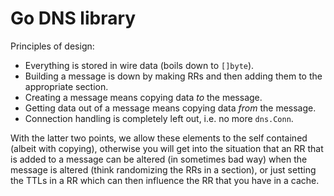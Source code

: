 # Go DNS library

Principles of design:

- Everything is stored in wire data (boils down to `[]byte`).
- Building a message is down by making RRs and then adding them to the appropriate section.
- Creating a message means copying data _to_ the message.
- Getting data out of a message means copying data _from_ the message.
- Connection handling is completely left out, i.e. no more `dns.Conn`.

With the latter two points, we allow these elements to the self contained (albeit with copying), otherwise you
will get into the situation that an RR that is added to a message can be altered (in sometimes bad way) when
the message is altered (think randomizing the RRs in a section), or just setting the TTLs in a RR which can
then influence the RR that you have in a cache.
